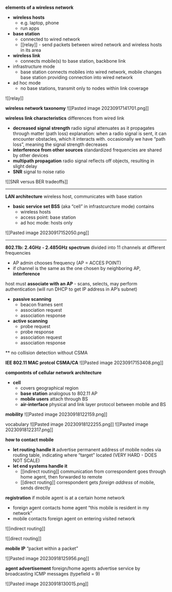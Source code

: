 
**elements of a wireless network**
- **wireless hosts**
	- e.g. laptop, phone
	- run apps
- **base station**
	- connected to wired network
	- [[relay]] - send packets between wired network and wireless hosts in its area
- **wireless link**
	- connects mobile(s) to base station, backbone link
- infrastructure mode
	- base station connects mobiles into wired network, mobile changes base station providing connection into wired network
- ad hoc mode
	- no base stations, transmit only to nodes within link coverage

![[relay]]

**wireless network taxonomy**
![[Pasted image 20230917141701.png]]

**wireless link characteristics**
differences from wired link

- **decreased signal strength** radio signal attenuates as it propagates through matter (path loss)
	explanation: when a radio signal is sent, it can encounter obstacles, which it interacts with. occasionally we have “path loss”, meaning the signal strength decreases
- **interference from other sources** standardized frequencies are shared by other devices 
- **multipath propagation** radio signal reflects off objects, resulting in slight delay
- **SNR** signal to noise ratio

![[SNR versus BER tradeoffs]]

-----
**LAN architecture**
wireless host, communicates with base station
- **basic service set BSS** (aka “cell” in infrastcurcture mode) contains
	- wireless hosts
	- access point: base station
	- ad hoc mode: hosts only

![[Pasted image 20230917152050.png]]

-----
**802.11b: 2.4GHz - 2.485GHz spectrum** divided into 11 channels at different frequencies
- AP admin chooses frequency (AP = ACCES POINT)
- if channel is the same as the one chosen by neighboring AP, **interference**

host must **associate with an AP** - scans, selects, may perform authentication (will run DHCP to get IP address in AP’s subnet)

- **passive scanning** 
	- beacon frames sent
	- association request
	- association response
- **active scanning** 
	- probe request
	- probe response
	- association request
	- association response

** no collision detection without CSMA

**IEE 802.11 MAC protcol CSMA/CA**
![[Pasted image 20230917153408.png]]

**compontnts of cellular network architecture**
- **cell**
	- covers geographical region
	- **base station** analogous to 802.11 AP
	- **mobile users** attach through BS
	- **air-interface** physical and link layer protocol between mobile and BS

**mobility**
![[Pasted image 20230918122159.png]]

vocabulary
![[Pasted image 20230918122255.png]]
![[Pasted image 20230918122317.png]]

**how to contact mobile**
- **let routing handle it** advertise permanent address of mobile nodes via routing table, indicating where “target” located (VERY HARD - DOES NOT SCALE)
- **let end systems handle it** 
	- [[indirect routing]] communication from correspondent goes through home agent, then forwarded to remote
	- [[direct routing]] correspondent gets *foreign address* of mobile, sends directly

**registration**
if mobile agent is at a certain home network
- foreign agent contacts home agent “this mobile is resident in my network”
- mobile contacts foreign agent on entering visited network

![[indirect routing]]

![[direct routing]]

**mobile IP**
“packet within a packet”

![[Pasted image 20230918125956.png]]

**agent advertisement** foreign/home agents advertise service by broadcasting ICMP messages (typefield = 9)

![[Pasted image 20230918130015.png]]

